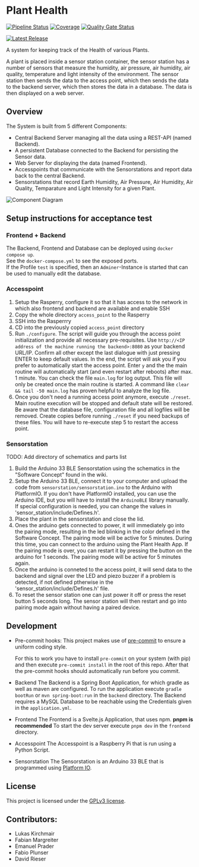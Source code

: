 # Plant Health

[![Pipeline Status](https://git.uibk.ac.at/informatik/qe/swess23/group1/g1t1/badges/main/pipeline.svg)](https://git.uibk.ac.at/informatik/qe/swess23/group1/g1t1/-/commits/main)
[![Coverage](https://qe-sonarqube.uibk.ac.at/api/project_badges/measure?project=SWESS23_G1T1&metric=coverage&token=sqb_e89c28cb541c824fa55ab0dd3a5581255c4a05a4)](https://qe-sonarqube.uibk.ac.at/dashboard?id=SWESS23_G1T1)
[![Quality Gate Status](https://qe-sonarqube.uibk.ac.at/api/project_badges/measure?project=SWESS23_G1T1&metric=alert_status&token=sqb_e89c28cb541c824fa55ab0dd3a5581255c4a05a4)](https://qe-sonarqube.uibk.ac.at/dashboard?id=SWESS23_G1T1)

[![Latest Release](https://git.uibk.ac.at/informatik/qe/swess23/group1/g1t1/-/badges/release.svg)](https://git.uibk.ac.at/informatik/qe/swess23/group1/g1t1/-/releases)

A system for keeping track of the Health of various Plants.


A plant is placed inside a sensor station container, the sensor station has a number of sensors that measure the humidity, air pressure, air humidity, air quality, temperature and light intensity of the environment.
The sensor station then sends the data to the access point, which then sends the data to the backend server, which then stores the data in a database.
The data is then displayed on a web server.

## Overview

The System is built from 5 different Components:

- Central Backend Server managing all the data using a REST-API (named Backend).
- A persistent Database connected to the Backend for persisting the Sensor data.
- Web Server for displaying the data (named Frontend).
- Accesspoints that communicate with the Sensorstations and report data back to the central Backend.
- Sensorstations that record Earth Humidity, Air Pressure, Air Humidity, Air Quality, Temparature and Light Intensity for a given Plant.

![Component Diagram](https://git.uibk.ac.at/informatik/qe/swess23/group1/g1t1/-/raw/media/Diagrams/component-diagram.drawio.png)

## Setup instructions for acceptance test

### Frontend + Backend

The Backend, Frontend and Database can be deployed using `docker compose up`.  
See the `docker-compose.yml` to see the exposed ports.  
If the Profile `test` is specified, then an `Adminer`-Instance is started that can be used to manually edit the database.

### Accesspoint

1. Setup the Rasperry, configure it so that it has access to the network in which also frontend and backend are available and enable SSH
2. Copy the whole directory `access_point` to the Rasperry
3. SSH into the Rasperrry
4. CD into the previously copied `access_point` directory
5. Run `./configure`. The script will guide you through the access point initialization and provide all necessary pre-requisites. Use `http://<IP address of the machine running the backend>:8080` as your backend URL/IP. Confirm all other except the last dialogue with just pressing ENTER to keep default values. In the end, the script will ask you if you prefer to automatically start the access point. Enter `y` and the the main routine will automatically start (and even restart after reboots) after max. 1 minute. You can check the file `main.log` for log output. This file will only be created once the main routine is started. A command like `clear && tail -50 main.log` has proven helpful to analyze the log file.
6. Once you don't need a running access point anymore, execute `./reset`. Main routine execution will be stopped and default state will be restored. Be aware that the database file, configuration file and all logfiles will be removed. Create copies before running `./reset` if you need backups of these files. You will have to re-execute step 5 to restart the access point.

### Sensorstation

TODO: Add directory of schematics and parts list
1. Build the Arduino 33 BLE Sensorstation using the schematics in the "Software Concept" found in the wiki.
2. Setup the Arduino 33 BLE, connect it to your computer and upload the code from `sensorstation/sensorstation.ino` to the Arduino with PlatformIO. If you don't have PlatformIO installed, you can use the Arduino IDE, but you will have to install the `ArduinoBLE` library manually. If special configuration is needed, you can change the values in 'sensor_station/include/Defines.h'.
3. Place the plant in the sensorstation and close the lid.
4. Ones the arduino gets connected to power, it will immediately go into the pairing mode, resulting in the led blinking in the color defined in the Software Concept. The pairing mode will be active for 5 minutes. During this time, you can connect to the arduino using the Plant Health App. If the pairing mode is over, you can restart it by pressing the button on the arduino for 1 seconds. The pairing mode will be active for 5 minutes again.
5. Once the arduino is conneted to the access point, it will send data to the backend and signal over the LED and piezo buzzer if a problem is detected, if not defined ptherwise in the 'sensor_station/include/Defines.h' file.
6. To reset the sensor station one can just power it off or press the reset button 5 seconds long. The sensor station will then restart and go into pairing mode again without having a paired device.


## Development
- Pre-commit hooks:
    This project makes use of [pre-commit](https://pre-commit.com) to ensure a uniform coding style.

    For this to work you have to install `pre-commit` on your system (with pip) and then execute `pre-commit install` in the root of this repo. After that the pre-commit hooks should automatically run before you commit.
    

- Backend 
    The Backend is a Spring Boot Application, for which gradle as well as maven are configured. 
    To run the application execute `gradle bootRun` or `mvn spring-boot:run` in the `backend` directory.
	The Backend requires a MySQL Database to be reachable using the Credentials given in the `application.yml`. 

- Frontend 
    The Frontend is a Svelte.js Application, that uses npm. **pnpm is recommended**
    To start the dev server execute `pnpm dev` in the `frontend` directory.

- Accesspoint
    The Accesspoint is a Raspberry Pi that is run using a Python Script. 

- Sensorstation
    The Sensorstation is an Arduino 33 BLE that is programmed using [Platform IO](https://platformio.org/).
	

## License

This project is licensed under the [GPLv3 license].

[GPLv3 License]: https://git.uibk.ac.at/informatik/qe/swess23/group1/g1t1/-/blob/main/LICENSE

## Contributors:
- Lukas Kirchmair
- Fabian Margreiter
- Emanuel Prader
- Fabio Plunser 
- David Rieser
